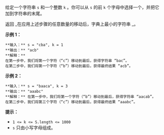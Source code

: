 给定一个字符串 `s` 和一个整数 `k` 。你可以从 `s` 的前 `k` 个字母中选择一个，并把它加到字符串的末尾。

返回 _在应用上述步骤的任意数量的移动后，字典上最小的字符串  _。



**示例 1：**

    
    
    **输入：** s = "cba", k = 1
    **输出：** "acb"
    **解释：**
    在第一步中，我们将第一个字符（“c”）移动到最后，获得字符串 “bac”。
    在第二步中，我们将第一个字符（“b”）移动到最后，获得最终结果 “acb”。
    

**示例 2：**

    
    
    **输入：** s = "baaca", k = 3
    **输出：** "aaabc"
    **解释：** 在第一步中，我们将第一个字符（“b”）移动到最后，获得字符串 “aacab”。
    在第二步中，我们将第三个字符（“c”）移动到最后，获得最终结果 “aaabc”。
    



**提示：**

  * `1 <= k <= S.length <= 1000`
  * `s` 只由小写字母组成。

